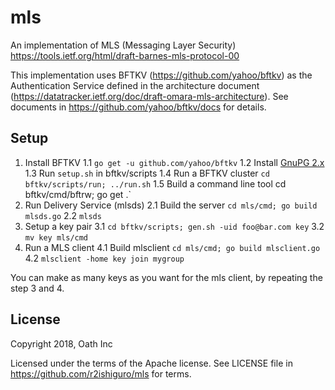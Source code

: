 # mls
An implementation of MLS (Messaging Layer Security) https://tools.ietf.org/html/draft-barnes-mls-protocol-00

This implementation uses BFTKV (https://github.com/yahoo/bftkv) as the Authentication Service defined in the architecture document (https://datatracker.ietf.org/doc/draft-omara-mls-architecture). See documents in https://github.com/yahoo/bftkv/docs for details.

## Setup
1. Install BFTKV
1.1 `go get -u github.com/yahoo/bftkv`
1.2 Install [GnuPG 2.x](https://www.gnupg.org/download/index.en.html)
1.3 Run `setup.sh` in bftkv/scripts
1.4 Run a BFTKV cluster `cd bftkv/scripts/run; ../run.sh`
1.5 Build a command line tool cd bftkv/cmd/bftrw; go get .`
2. Run Delivery Service (mlsds)
2.1 Build the server `cd mls/cmd; go build mlsds.go`
2.2 `mlsds`
3. Setup a key pair
3.1 `cd bftkv/scripts; gen.sh -uid foo@bar.com key`
3.2 `mv key mls/cmd`
4. Run a MLS client
4.1 Build mlsclient `cd mls/cmd; go build mlsclient.go`
4.2 `mlsclient -home key join mygroup`

You can make as many keys as you want for the mls client, by repeating the step 3 and 4.

## License
Copyright 2018, Oath Inc

Licensed under the terms of the Apache license. See LICENSE file in https://github.com/r2ishiguro/mls for terms.

